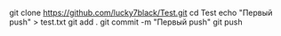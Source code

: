 git clone https://github.com/lucky7black/Test.git
cd Test
echo "Первый push" > test.txt
git add .
git commit -m "Первый push"
git push
